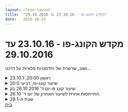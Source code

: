 ```yaml
---
layout: clean-layout
title:  "מקדש הקונג-פו - 23.10.16 עד 29.10.2016"
date:   2016-10-24
---
```

# מקדש הקונג-פו - 23.10.16 עד 29.10.2016 
ושוב, שרשרת של הזדמנויות פלאיות על דרכנו...

<details>
                    <summary>ראשון 20:00, 23.10.1</summary>
                    שיעור שעברתי עם עצמי במקום שהתבקשתי לבחור מראש, בהתאם להנחיות שקיבלתי לביצוע לפי הסדר.<br> <br> בחרתי מקום קרוב לבית (ראיתי אותו מיד בעיני רוחי). התחלתי בדיוק בזמן שהתבקשתי. השיעור ארך שעה וארבעים דקות.<br> המקום היה חשוך והשתמשתי בפנס של הטלפון כדי לקרוא ולכתוב.<br> <br> מה למדתי / במה השתפרתי?<br> - איתור / יצירת סביבה בטוחה ונעימה לתרגול.<br> - העמקת היכולת לעבור שיעור לבד.<br> - התבוננות על חלקים מאשימים, ביקורתיים בתוכי. אי הזדהות עמם.<br> - התבוננות על משהו שנתפס בתוכי ככשלון שלי והגברת הבהירות סביבו. היה בזה משהו משחרר.<br> - קבלת עצמי והסביבה הפנימית שלי.<br> - תרגול פורמת &#39;חמש החיות&#39; בעיניים עצומות.<br> &nbsp;&nbsp;עשה לי קצת סחרחורת. נתקעתי בקטע מסויים. הופתעתי לגלות שסיימתי עם הפנים לאותו כיוון שהתחלתי.<br> &nbsp;&nbsp;מרגיש שיש שם פוטנציאל גבוה, בתרגיל הזה.<br> - התבוננות על עצמי (למשל דרך מענה על השאלה &quot;מה שלומי עכשיו?&quot;)<br> - התבוננות על מצב הקונג-פו הנוכחי שלי (ראיתי הרבה חוסר בהירות).<br> - התבוננות על הרצונות שלי ביחס לקונג-פו. הגברת הבהירות בעניין.<br> - התבוננות על הרצונות שלי בחיים.<br> <br> היה לי שיעור טוב. הקור לקראת הסוף גרם לי להזדרז לסיים.<br> <img src="http://www.timg.co.il/tapuzForum/images/Emo13.gif" alt=":-)"><br>
                  </details><details>
                    <summary>שיעור קונג-פו, רביעי 20:0</summary>
                    מיקוד ב 6 האומנים<br> <br> עבודת גוף, פורמות, כושר גופני, גמישות<br> <br> לאפשר לסביבה הפנימית שלי להיות כמו שהיא ופחות כמו שאני רוצה שהיא תהיה<br> <br> להעמיק את תשומת הלב אל הגוף. לאפשר תנועה לגוף כפי שהוא רוצה ופחות כפי שאני רוצה<br> <br> תקשורת, הקשבה מלאה<br> <br> התמקדות בהצלחות שלי היום. לראות שהיום יום שלי מלא בהצלחות.<br> <br> שחרור מדפוסי התנהגות שאין לי צורך בהם<br> <br> תשומת לב לגוף ולנשימה<br> <br> עמידת ידיים<br> <br> שיתוף פעולה עם אסא: העירכות לקראת עבודת ידיים, עבודת ידיים, היערכות לקראת עבודת רגליים, עבודת רגליים נמוכה<br> הגשמה: בחירת מטרה ספציפית ושינוי האנרגיה שלי לטובת הגשמת המטרה.<br> <br> נוכחות<br> <br> השיעור שלי התחיל ב 18:50 והסתיים ב 22:30<br>
                  </details><details>
                    <summary>שיעור קונג פו יום ד' 26.10.2016 בק</summary>
                    הגעתי לנקודת המפגש בשעה 6:35. איש לא היה שם וזה שימח אותי. נזכרתי שבעבר זה היה מעורר בי תחושות לא נעימות כל כך. <br> הסתכלתי מסביב לארבעת פינות הצומת ושקלתי לעבור להמתין הפעם לתחילת השיעור בצד השני של הצומת – על מנת להשתחרר מההרגל הקבוע של המתנה תמיד באותה הנקודה. אך לבסוף העדפתי לעבור אל הנקודה הקבועה כיוון שזהו המקום הנעים ביותר לשהות בו בהמתנה לשיעור.<br> לא קיבלתי הודעה מראש עם הנחיות להעברת השיעור ולכן התכוננתי להמתין לבן או&nbsp;&nbsp;למי מבין שאר משתתפי השיעור שייתן הנחיות.<br> כ-5 ד&#39; לאחר מכן הגיע בן. הוא ניגש אלי ומיד החל להנחות אותי כיצד להעביר את השיעור לעצמי ולשאר המשתתפים. הוא קבע איתי שניפגש בעוד כמה רגעים בצד השני של הצומת. עברנו כל אחד בנפרד, בדרכים שונות ונפגשנו בצד השני, בדיוק באותה הנקודה שבה שקלתי רגע קודם לכן להמתין לתחילת השיעור. נפגשנו שם ובדיוק באותו הזמן הגיע דרור לנק&#39; המפגש הרגילה. הוא מהר מאוד ראה אותנו והיסס מה לעשות ולאחר כמה רגעים החל לנוע למעבר הרחוב בכוונה להתקרב אלינו. <br> בן ביקש שאתלווה אליו והתחלנו להתרחק מנקודת המפגש אל עבר רח&#39; דובנוב. עשינו סיבוב מהיר סביב בלוק הבניינים – עברנו דרך הבניין של דובנוב 10, חצינו את החניון בקומת הקרקע ויצאנו דרך החניון של הבניין שבחזית רח&#39; שאול המלך, פינת לאונרדו דה וינצ&#39;י. תוך כדי כך בן הביא לתשומת לבי את נושא הגדרת נקודת המפגש ותפקידה. <br> בן שאל אותי באיזה מקום הייתי רוצה להעביר את השיעור היום. לאחר חשיבה קצרצרה עניתי שאבחר שוב להעביר את השיעור ברחבה שמאחורי מוזיאון תל אביב. הונחיתי &quot;לשלוף&quot; בשעה 6:50 את עצמי ואת שאר המשתתפים ולהעביר לכולנו שיעור במרחב שבחרתי עד תומו, אלא אם כן ייאמר לי אחרת.<br> בשעה 6:48 חזרתי לצד השני של הצומת כדי לאסוף את דרור, שהמתין בנקודה הרגילה, ואת תרצה, שבינתיים הצטרפה. <br> הודעתי להם שהשיעור יועבר דרכי. קיבלנו הנחיה לקחת תיקים ולהתחיל ללכת תוך כדי תשומת לב לאזור הגב התחתון, בשאיפה לשדרג את מצבו ולהפוך אותו לשמח. הובלנו אל הרחבה שמאחורי מוזיאון תל אביב. תוך כדי הליכה השתנה מסלול הגישה וחצינו פעמיים את הכביש. שמתי לב שתרצה ודרור הולכים מאחורי במרחק מסוים. ייתכן והחצייה הכפולה והשינוי במתווה המסלול נועדו ליצור שינוי במצב זה. הם המשיכו ללכת מאחורי אבל נראו לי מעט יותר ערניים.<br> כשהגענו לרחבה הונחינו להניח תיקים ולהתחיל בתרגילים להגמשת הגוף.<br> בינתיים בן הופיע בזירה, הוא הגיע מכיוון אחר לגמרי. הוא הסתובב לידנו, התבונן מהצד.<br> לאחר דקה או שתיים דורית הופיעה. בן הנחה אותי לצרף אותה לתרגול לאחר עדכון ההנחיות. <br> לאחר מכן הונחינו לעמוד במעגל ולשדרג את מצב הגב התחתון לפי סולם מ1-5, כש-5 הוא ציון של מצב מעולה. אני נתתי לעצמי ציון של 2-2.5 למצב הגב התחתון. הופתעתי כששמעתי את הציונים שהאחרים נתנו: דרור, נדמה לי: 4; דורית, נדמה לי: 3.5; תרצה, אם אני זוכרת נכון: 3. תהיתי מה ההבדל בציונים משקף: האם זה משקף מצב אובייקטיבי של תחושת נינוחות בגב התחתון או פשוט יותר קלילות ואופטימיות במתן ציון, מאשר אצלי? האם זה מראה לי כמה אני מחמירה עם עצמי? תהיתי ולא הייתה לי תשובה חד-משמעית, אבל הושפעתי ותחת השפעה זו &quot;שדרגתי&quot; את הציון שלי ל-3, אם אני זוכרת נכון. <br> לאחר מכן הונחינו לעבוד על הגב התחתון, כל אחד לפי מה שנכון לו ולפי בחירתו, במטרה לשדרג את מצב הגב התחתון.<br> נדמה לי שזהו הרגע שבו בן נפרד מאתנו. שמתי לב שבעבר (הרחוק) עזיבתו מזירת השיעור תמיד הרגישה לי כ&quot;נפילת אנרגיה&quot; או אפילו כמעין נטישה ואילו עכשיו הרגשתי יותר מעין &quot;fade out&quot; – לא חוויתי כל &quot;נפילת אנרגיה&quot; וזה היה כיף לחוות את זה באופן מודע.<br> לאחר מכן הונחינו להתחלק לזוגות ולתת זה לזו מסג&#39; בגב התחתון משך 5 ד&#39; כל אחד. תרצה הצטרפה לדורית ואני עבדתי עם דרור. התחלתי לתת מסג&#39; בגב התחתון לדרור כשהוא שכוב על מעקה המדשאה, כמו על מיטת טיפולים. נהניתי מהעבודה הזו. לאחר כ-5 ד&#39; התחלפנו וגם נהניתי לקבל מסג&#39; בגב.<br> אחרי הפסקת שתייה הונחינו לעבוד על כפות הרגליים, מומלץ ללא נעליים, כל אחד לפי בחירתו. היה מעניין מאוד לראות את החקירות השונות של כל אחד. מכפות רגליים עברנו לברכיים ולאחר מכן למפרקי ירכיים, א&quot;כ לתרגול הליכה תוך נעילת הברכיים.<br> עברנו לתרגול פורם 5 החיות וא&quot;כ לתרגול בעיטות לפי בחירה.<br> לסיום נעמדנו במעגל תוך שכל אחד מחזיק בידו הימנית את כף רגלו של הפרטנר מימין ולאחר כמה זמן מתחילים להרים את רגלה/ה כמה שיותר גבוה, עד שהפרטנרית עוצרת אותנו – ואת אותו הדבר בצד השני.<br> בזאת סיימנו את השיעור – בדיוק בשעה 8:00. הרגשתי מצוין לאחר השיעור, ערנית ושלווה.&nbsp;&nbsp;&nbsp;&nbsp;<br>
                  </details><details>
                    <summary>התייחסות אחרת לשיעור האחרון של יום ד' 26.10.</summary>
                    זוהי תוספת שכתבתי לאחר שקראתי את הערותיו של בן שאנחנו, התלמידים, כותבים כאן סיכום שיעור במקום לציין תכנים חדשים שנלמדו.<br> זהו ניסיון להתייחס לתכנים של השיעור האחרון שלי.<br> <br> הצלחתי להתקדם באופן הגעתי לשיעור: הקדמתי (כביכול) בכמה דקות ונהניתי מעצם עובדה זאת כי ראיתי שזה מעניק לי תוספת זמן איכות שבו אני חופשיה להכין את חושיי לקראת השיעור.<br> ראיתי גם את נקודת המפגש כבעלת 4 צדדים, כלומר הצומת כולו. התבוננתי ב-4 הצדדים כדי לוודא שאני רואה אותם בבירור ושאין מצב שלא אראה מישהו מהמשתתפים שממתין באחת מ-4 הנקודות הללו. <br> גם היה לי ברור לחלוטין שההתמקמות בנקודת המפגש היא חיונית כדי שאפשר יהיה לשלוף את המשתתפים ושלא ניתן לנחש שמישהו עומד בנקודה אחרת שאיננה הנקודה שבה קבענו להיפגש.<br> במהלך השיעור חידדתי את התובנה לגבי חשיבותו של הרוגע: הכול הופך להרבה יותר נגיש לי מתוך מצב צבירה של רוגע, שקט והנאה. כדאי לי מאוד לבלום את ההרגל הישן שלי להתאמץ ולהלחיץ את עצמי, זוהי תובנה שמגיעה אלי שוב ושוב מכיוונים שונים, לאחרונה. ולמרות כל אלה אני עדיין נוטה להיצמד להרגל הישן שלי, ברגע שאני עייפה או שרמת המודעות העצמית שלי יורדת. זה משהו שכדאי לי מאוד לתרגל ו&quot;שריר&quot; שאני רוצה לחזק, עד שההרגל הישן יישכח לגמרי. <br> עוד תובנה שקיבלתי, פעם נוספת, היא שכדאי לי להיות רגוע ושלווה כי אז אני יכולה &quot;לשמוע&quot; את התדר העדין של האינטואיציה או איך שניתן לכנות את זה: מעין ידע שמגיע אלי. שמתי לב שכשאני עוברת למצב של רוגע ושלווה, משהו בי לחוץ מיד לגלות ידע או תובנה שהגיעו אלי ולפעמים זה לא קורה מיד – ואז אני נבהלת מעט ומיד רוצה לחזור להיות לחוצה ואקטיבית במקום להמתין כמה רגע בשקט. הרבה פעמים אני לא מצליחה להחזיק באורך הרוח הנחוץ לכך, אבל השתפרתי פלאים.<br>
                  </details><details>
                    <summary>שבת ה-29.1</summary>
                    - עבודה על על טאי צ&#39;י: תרגילי תנועה בסיסיים, עבודת אגן ייחודית, עבודת מותן, פורמה.<br> - ממשיך את השיעור של אסא ושלי:<br> &nbsp;&nbsp;התחממות דרך חממת 10 ההסטות<br> &nbsp;&nbsp;עבודה על מהלכי קרב<br> &nbsp;&nbsp;גמישות<br> &nbsp;&nbsp;עבודת זוגות על סוויפס<br> &nbsp;&nbsp;<br> &nbsp;&nbsp;עבודה עצמאית של כל אחד מאיתנו שבמרכזה חיזוק החיבור האישי שלנו לקונג פו והגדלת השליטה שלנו בקונג פו.<br> &nbsp;&nbsp;עבדתי על זה בעיקר על ידי חישת האנרגיה שלי במקביל למודעות גוברת והולכת לסביבה.<br> &nbsp;&nbsp;מבחינת העבודה החיצונית עבדתי על הטמעה של מהלך קרב מסוים - אגרוף לפנים, לצלעות וברכייה.<br> <br> איתור מקום אישי יותר בתוך הגן ובו: סדרת עבודות פנימיות שאסא ואני מעבירים לשנינו וכותרתה:<br> סדרת עבודות פנימיות עזות בדרך להארה. <br> <br> סוף שיעור: 17:00<br> <br> השיעור היה מלבב וסופו היתה לי הרגשה עזה של חיות, שמחה, שלווה וחינניות...
                  </details><a href="javascript:history.back()">בית</a>